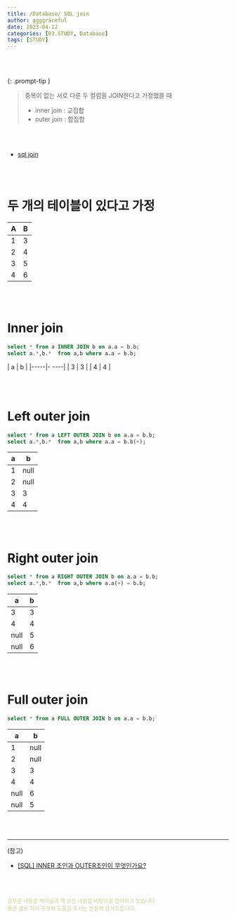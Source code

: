 ```yaml
---
title: /Database/ SQL join
author: ggggraceful
date: 2023-04-12
categories: [03.STUDY, Database]
tags: [STUDY]
---
```


<br/>
<br/>

{: .prompt-tip }
> 중복이 없는 서로 다른 두 컬럼을 JOIN한다고 가정했을 때  
>   
> - inner join : 교집합  
> - outer join : 합집합  

<br/>
<br/>

- [sql join](https://user-images.githubusercontent.com/109974940/231751883-5bc1f827-ecc2-4191-8c53-b9d687f5eafd.png)

<br/>
<br/>

# 두 개의 테이블이 있다고 가정 

| A   | B   |
|-----|-----|
| 1   | 3   |
| 2   | 4   |
| 3   | 5   |
| 4   | 6   |

<br/>
<br/>

# Inner join

```sql
select * from a INNER JOIN b on a.a = b.b;
select a.*,b.*  from a,b where a.a = b.b;
```

| a   | b   |
|-----|- ----|
| 3   | 3   |
| 4   | 4   |

<br/>
<br/>

# Left outer join

```sql
select * from a LEFT OUTER JOIN b on a.a = b.b;
select a.*,b.*  from a,b where a.a = b.b(+);
```

| a   | b    |
|-----|------|
| 1   | null |
| 2   | null |
| 3   | 3    |
| 4   | 4    |

<br/>
<br/>

# Right outer join

```sql
select * from a RIGHT OUTER JOIN b on a.a = b.b;
select a.*,b.*  from a,b where a.a(+) = b.b;
```

| a    | b   |
|------|-----|
| 3    | 3   |
| 4    | 4   |
| null | 5   |
| null | 6   |

<br/>
<br/>

# Full outer join

```sql
select * from a FULL OUTER JOIN b on a.a = b.b;
```

| a    | b    |
|------|------|
| 1    | null |
| 2    | null |
| 3    | 3    |
| 4    | 4    |
| null | 6    |
| null | 5    |

<br/>
<br/>

---

(참고)

- [[SQL] INNER 조인과 OUTER조인이 무엇인가요?](https://stanleykou.tistory.com/entry/SQL-INNER-%EC%A1%B0%EC%9D%B8%EA%B3%BC-OUTER%EC%A1%B0%EC%9D%B8%EC%9D%B4-%EB%AC%B4%EC%97%87%EC%9D%B8%EA%B0%80%EC%9A%94)

<br/>
<br/>

<span style="font-size: 12px; color:  #cbce91"> 공부한 내용을 여러글과 책 읽은 내용을 바탕으로 정리하고 있습니다.</span>  
<span style="font-size: 12px; color:  #cbce91"> 좋은 글로 저의 공부에 도움을 주시는 분들께 감사드립니다. </span>

